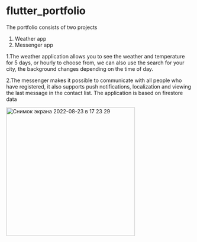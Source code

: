 # flutter_portfolio

The portfolio consists of two projects 
1. Weather app
2. Messenger app

1.The weather application allows you to see the weather and temperature for 5 days, or hourly to choose from, we can also use the search for your city, the background changes depending on the time of day.

2.The messenger makes it possible to communicate with all people who have registered, it also supports push notifications, localization and viewing the last message in the contact list. The application is based on firestore data

<img width="348" alt="Снимок экрана 2022-08-23 в 17 23 29" src="https://user-images.githubusercontent.com/59417922/187050983-9b81edc9-b02e-4c11-b035-499917fa233f.png">
